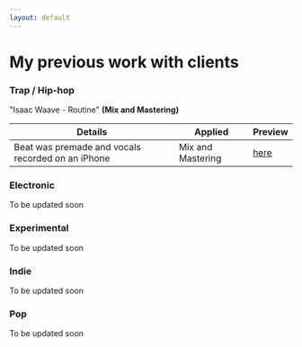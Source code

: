 ```yaml
---
layout: default
---
```


<script src="/audiojs/audio.min.js"></script>
<script>
  audiojs.events.ready(function() {
    var as = audiojs.createAll();
  });
</script>

# My previous work with clients

### Trap / Hip-hop
"Isaac Waave - Routine" **(Mix and Mastering)**

Details | Applied | Preview
--- | --- | ---
Beat was premade and vocals recorded on an iPhone | Mix and Mastering | [here](/001.mp3)

### Electronic 

To be updated soon

### Experimental

To be updated soon

### Indie

To be updated soon

### Pop 

To be updated soon
